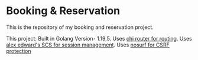 # Booking & Reservation 

This is the repository of my booking and reservation project.

This project:
    Built in Golang Version- 1.19.5.
    Uses [chi router for routing](github.com/go-chi/chi).
    Uses [alex edward's SCS for session management](github.com/alexedwards/scs/v2).
    Uses [nosurf for CSRF protection](github.com/justinas/nosurf)
